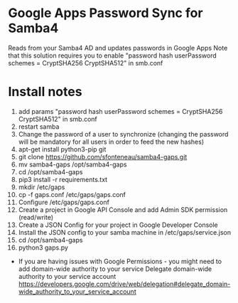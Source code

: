 Google Apps Password Sync for Samba4
===========

Reads from your Samba4 AD and updates passwords in Google Apps 
Note that this solution requires you to enable "password hash userPassword schemes = CryptSHA256 CryptSHA512" in smb.conf

Install notes
===========
1. add params "password hash userPassword schemes = CryptSHA256 CryptSHA512" in smb.conf
2. restart samba
3. Change the password of a user to synchronize (changing the password will be mandatory for all users in order to feed the new hashes)
4. apt-get install python3-pip git
5. git clone https://github.com/sfonteneau/samba4-gaps.git
6. mv samba4-gaps /opt/samba4-gaps
7. cd /opt/samba4-gaps
8. pip3 install -r requirements.txt
9. mkdir /etc/gaps
10. cp -f gaps.conf /etc/gaps/gaps.conf
11. Configure /etc/gaps/gaps.conf
12. Create a project in Google API Console and add Admin SDK permission (read/write)
13. Create a JSON Config for your project in Google Developer Console
14. Install the JSON config to your samba machine in /etc/gaps/service.json 
15. cd /opt/samba4-gaps
16. python3 gaps.py

* If you are having issues with Google Permissions - you might need to add domain-wide authority to your service
  Delegate domain-wide authority to your service account https://developers.google.com/drive/web/delegation#delegate_domain-wide_authority_to_your_service_account

